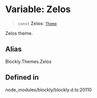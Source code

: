 # Variable: Zelos

> `const` **Zelos**: [`Theme`](../../../classes/Theme.md)

Zelos theme.

## Alias

Blockly.Themes.Zelos

## Defined in

node_modules/blockly/blockly.d.ts:20110
